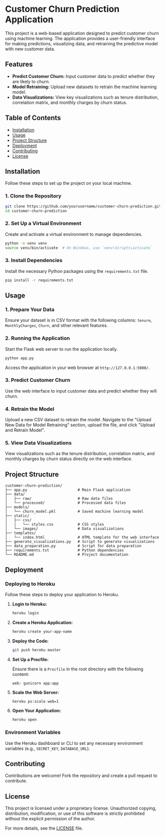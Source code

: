 # Customer Churn Prediction Application

This project is a web-based application designed to predict customer churn using machine learning. The application provides a user-friendly interface for making predictions, visualizing data, and retraining the predictive model with new customer data.

## Features

- **Predict Customer Churn:** Input customer data to predict whether they are likely to churn.
- **Model Retraining:** Upload new datasets to retrain the machine learning model.
- **Data Visualizations:** View key visualizations such as tenure distribution, correlation matrix, and monthly charges by churn status.

## Table of Contents

- [Installation](#installation)
- [Usage](#usage)
- [Project Structure](#project-structure)
- [Deployment](#deployment)
- [Contributing](#contributing)
- [License](#license)

## Installation

Follow these steps to set up the project on your local machine.

### 1. Clone the Repository

```bash
git clone https://github.com/yourusername/customer-churn-prediction.git
cd customer-churn-prediction
```

### 2. Set Up a Virtual Environment

Create and activate a virtual environment to manage dependencies.

```bash
python -m venv venv
source venv/bin/activate  # On Windows, use `venv\Scripts\activate`
```

### 3. Install Dependencies

Install the necessary Python packages using the `requirements.txt` file.

```bash
pip install -r requirements.txt
```

## Usage

### 1. Prepare Your Data

Ensure your dataset is in CSV format with the following columns: `tenure`, `MonthlyCharges`, `Churn`, and other relevant features.

### 2. Running the Application

Start the Flask web server to run the application locally.

```bash
python app.py
```

Access the application in your web browser at `http://127.0.0.1:5000/`.

### 3. Predict Customer Churn

Use the web interface to input customer data and predict whether they will churn.

### 4. Retrain the Model

Upload a new CSV dataset to retrain the model. Navigate to the "Upload New Data for Model Retraining" section, upload the file, and click "Upload and Retrain Model".

### 5. View Data Visualizations

View visualizations such as the tenure distribution, correlation matrix, and monthly charges by churn status directly on the web interface.

## Project Structure

```plaintext
customer-churn-prediction/
├── app.py                       # Main Flask application
├── data/
│   ├── raw/                     # Raw data files
│   └── processed/               # Processed data files
├── models/
│   └── churn_model.pkl          # Saved machine learning model
├── static/
│   ├── css/
│   │   └── styles.css           # CSS styles
│   └── images/                  # Data visualizations
├── templates/
│   └── index.html               # HTML template for the web interface
├── generate_visualizations.py   # Script to generate visualizations
├── data_preparation.py          # Script for data preparation
├── requirements.txt             # Python dependencies
└── README.md                    # Project documentation
```

## Deployment

### Deploying to Heroku

Follow these steps to deploy your application to Heroku.

1. **Login to Heroku:**

   ```bash
   heroku login
   ```

2. **Create a Heroku Application:**

   ```bash
   heroku create your-app-name
   ```

3. **Deploy the Code:**

   ```bash
   git push heroku master
   ```

4. **Set Up a Procfile:**

   Ensure there is a `Procfile` in the root directory with the following content:

   ```plaintext
   web: gunicorn app:app
   ```

5. **Scale the Web Server:**

   ```bash
   heroku ps:scale web=1
   ```

6. **Open Your Application:**

   ```bash
   heroku open
   ```

### Environment Variables

Use the Heroku dashboard or CLI to set any necessary environment variables (e.g., `SECRET_KEY`, `DATABASE_URL`).

## Contributing

Contributions are welcome! Fork the repository and create a pull request to contribute.

## License

This project is licensed under a proprietary license. Unauthorized copying, distribution, modification, or use of this software is strictly prohibited without the explicit permission of the author.

For more details, see the [LICENSE](LICENSE) file.

